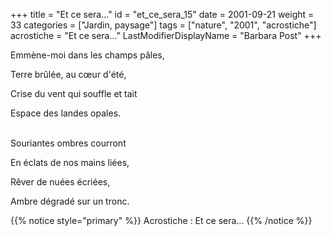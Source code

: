 +++
title = "Et ce sera..."
id = "et_ce_sera_15"
date = 2001-09-21
weight = 33
categories = ["Jardin, paysage"]
tags = ["nature", "2001", "acrostiche"]
acrostiche = "Et ce sera..."
LastModifierDisplayName = "Barbara Post"
+++

Emmène-moi dans les champs pâles,

Terre brûlée, au cœur d'été,

Crise du vent qui souffle et tait

Espace des landes opales.

 \
Souriantes ombres courront

En éclats de nos mains liées,

Rêver de nuées écriées,

Ambre dégradé sur un tronc.

{{% notice style="primary" %}}
Acrostiche : Et ce sera...
{{% /notice %}}
